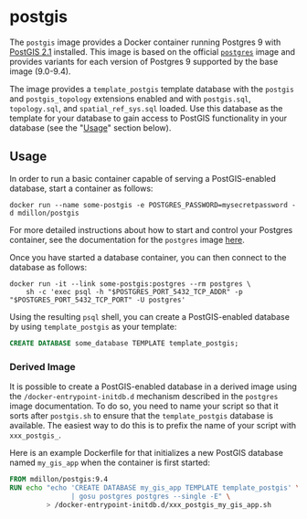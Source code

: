# postgis

The `postgis` image provides a Docker container running Postgres 9 with
[PostGIS 2.1](http://postgis.net/docs/manual-2.1/) installed. This image is
based on the official [`postgres`](https://registry.hub.docker.com/_/postgres/)
image and provides variants for each version of Postgres 9 supported by the
base image (9.0-9.4).

The image provides a `template_postgis` template database with the `postgis`
and `postgis_topology` extensions enabled and with `postgis.sql`,
`topology.sql`, and `spatial_ref_sys.sql` loaded. Use this database as the
template for your database to gain access to PostGIS functionality in your
database (see the "[Usage](#Usage)" section below).

## Usage

In order to run a basic container capable of serving a PostGIS-enabled database,
start a container as follows:

    docker run --name some-postgis -e POSTGRES_PASSWORD=mysecretpassword -d mdillon/postgis

For more detailed instructions about how to start and control your Postgres
container, see the documentation for the `postgres` image
[here](https://registry.hub.docker.com/_/postgres/).

Once you have started a database container, you can then connect to the
database as follows:

    docker run -it --link some-postgis:postgres --rm postgres \
        sh -c 'exec psql -h "$POSTGRES_PORT_5432_TCP_ADDR" -p "$POSTGRES_PORT_5432_TCP_PORT" -U postgres'

Using the resulting `psql` shell, you can create a PostGIS-enabled database by
using `template_postgis` as your template:

```SQL
CREATE DATABASE some_database TEMPLATE template_postgis;
```

### Derived Image

It is possible to create a PostGIS-enabled database in a derived image using
the `/docker-entrypoint-initdb.d` mechanism described in the `postgres` image
documentation. To do so, you need to name your script so that it sorts after
`postgis.sh` to ensure that the `template_postgis` database is available. The
easiest way to do this is to prefix the name of your script with `xxx_postgis_`.

Here is an example Dockerfile for that initializes a new PostGIS database named
`my_gis_app` when the container is first started:

```Dockerfile
FROM mdillon/postgis:9.4
RUN echo "echo 'CREATE DATABASE my_gis_app TEMPLATE template_postgis' \
               | gosu postgres postgres --single -E" \
         > /docker-entrypoint-initdb.d/xxx_postgis_my_gis_app.sh
```
